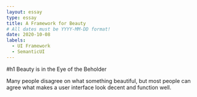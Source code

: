 ```yaml
---
layout: essay
type: essay
title: A Framework for Beauty 
# All dates must be YYYY-MM-DD format!
date: 2020-10-08
labels:
  - UI Framework
  - SemanticUI
---
```


#h1 Beauty is in the Eye of the Beholder

Many people disagree on what something beautiful, but most people can agree what makes a user interface look decent and function well. 
